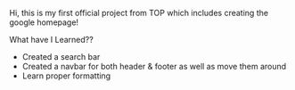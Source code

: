 Hi, this is my first official project from TOP which includes creating the google homepage! 

What have I Learned??
- Created a search bar
- Created a navbar for both header & footer as well as move them around 
- Learn proper formatting